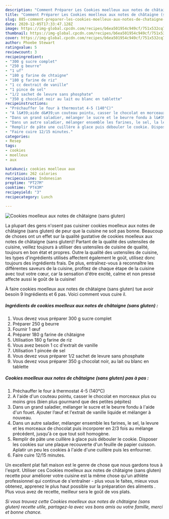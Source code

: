 ```yaml
---
description: "Comment Préparer Les Cookies moelleux aux notes de châtaigne (sans gluten)"
title: "Comment Préparer Les Cookies moelleux aux notes de châtaigne (sans gluten)"
slug: 885-comment-preparer-les-cookies-moelleux-aux-notes-de-chataigne-sans-gluten
date: 2020-12-05T17:33:47.128Z
image: https://img-global.cpcdn.com/recipes/b6ea501954c949cf/751x532cq70/cookies-moelleux-aux-notes-de-chataigne-sans-gluten-photo-principale-de-la-recette.jpg
thumbnail: https://img-global.cpcdn.com/recipes/b6ea501954c949cf/751x532cq70/cookies-moelleux-aux-notes-de-chataigne-sans-gluten-photo-principale-de-la-recette.jpg
cover: https://img-global.cpcdn.com/recipes/b6ea501954c949cf/751x532cq70/cookies-moelleux-aux-notes-de-chataigne-sans-gluten-photo-principale-de-la-recette.jpg
author: Phoebe Stewart
ratingvalue: 5
reviewcount: 3
recipeingredient:
- "300 g sucre complet"
- "250 g beurre"
- "1 uf"
- "180 g farine de chtaigne"
- "180 g farine de riz"
- "1 cc dextrait de vanille"
- "1 pince de sel"
- "1/2 sachet de levure sans phosphate"
- "350 g chocolat noir au lait ou blanc en tablette"
recipeinstructions:
- "Préchauffer le four à thermostat 4-5 (140°C)"
- "A l&#39;aide d&#39;un couteau pointu, casser le chocolat en morceaux plus ou moins gros (bien plus gourmand que des petites pépites)"
- "Dans un grand saladier, mélanger le sucre et le beurre fondu à l&#39;aide d&#39;un fouet. Ajouter l’œuf et l&#39;extrait de vanille liquide et mélanger à nouveau."
- "Dans un autre saladier, mélanger ensemble les farines, le sel, la levure et les morceaux de chocolat puis incorporer en 2/3 fois au mélange précédent, jusqu&#39;à ce que tout soit homogène."
- "Remplir de pâte une cuillère à glace puis débouler le cookie. Disposer les cookies sur une plaque recouverte d&#39;un feuille de papier cuisson. Aplatir un peu les cookies à l&#39;aide d&#39;une cuillère puis les enfourner."
- "Faire cuire 12/15 minutes."
categories:
- Resep
tags:
- cookies
- moelleux
- aux

katakunci: cookies moelleux aux 
nutrition: 262 calories
recipecuisine: Indonesian
preptime: "PT27M"
cooktime: "PT43M"
recipeyield: "3"
recipecategory: Lunch

---
```



![Cookies moelleux aux notes de châtaigne (sans gluten)](https://img-global.cpcdn.com/recipes/b6ea501954c949cf/751x532cq70/cookies-moelleux-aux-notes-de-chataigne-sans-gluten-photo-principale-de-la-recette.jpg)

La plupart des gens n'osent pas cuisiner cookies moelleux aux notes de châtaigne (sans gluten) de peur que la cuisine ne soit pas bonne. Beaucoup de choses ont un effet sur la qualité gustative de cookies moelleux aux notes de châtaigne (sans gluten)! Partant de la qualité des ustensiles de cuisine, veillez toujours à utiliser des ustensiles de cuisine de qualité, toujours en bon état et propres. Outre la qualité des ustensiles de cuisine, les types d'ingrédients utilisés affectent également le goût, utilisez donc toujours des ingrédients frais. De plus, entraînez-vous à reconnaître les différentes saveurs de la cuisine, profitez de chaque étape de la cuisine avec tout votre cœur, car la sensation d'être excité, calme et non pressé affecte aussi le goût de la cuisine!

<!--inarticleads1-->

À faire cookies moelleux aux notes de châtaigne (sans gluten) tue avoir besoin 9 Ingrédients et 6 pas. Voici comment vous cuire il.

##### Ingrédients de cookies moelleux aux notes de châtaigne (sans gluten) :

1. Vous devez vous préparer 300 g sucre complet
1. Préparer 250 g beurre
1. Fournir 1 œuf
1. Préparer 180 g farine de châtaigne
1. Utilisation 180 g farine de riz
1. Vous avez besoin 1 cc d&#39;extrait de vanille
1. Utilisation 1 pincée de sel
1. Vous devez vous préparer 1/2 sachet de levure sans phosphate
1. Vous devez vous préparer 350 g chocolat noir, au lait ou blanc en tablette




<!--inarticleads2-->

##### Cookies moelleux aux notes de châtaigne (sans gluten) pas à pas :

1. Préchauffer le four à thermostat 4-5 (140°C)
1. A l&#39;aide d&#39;un couteau pointu, casser le chocolat en morceaux plus ou moins gros (bien plus gourmand que des petites pépites)
1. Dans un grand saladier, mélanger le sucre et le beurre fondu à l&#39;aide d&#39;un fouet. Ajouter l’œuf et l&#39;extrait de vanille liquide et mélanger à nouveau.
1. Dans un autre saladier, mélanger ensemble les farines, le sel, la levure et les morceaux de chocolat puis incorporer en 2/3 fois au mélange précédent, jusqu&#39;à ce que tout soit homogène.
1. Remplir de pâte une cuillère à glace puis débouler le cookie. Disposer les cookies sur une plaque recouverte d&#39;un feuille de papier cuisson. Aplatir un peu les cookies à l&#39;aide d&#39;une cuillère puis les enfourner.
1. Faire cuire 12/15 minutes.




<!--inarticleads1-->

<p>
Un excellent plat fait maison est le genre de chose que nous gardons tous à l'esprit. Utiliser ces Cookies moelleux aux notes de châtaigne (sans gluten) recette pour améliorer votre cuisine est la même chose qu'un athlète professionnel qui continue de s'entraîner - plus vous le faites, mieux vous obtenez, apprenez le plus haut possible sur la préparation des aliments . Plus vous avez de recette, meilleur sera le goût de vos plats.
</p>

<p>
<i>Si vous trouvez cette Cookies moelleux aux notes de châtaigne (sans gluten) recette utile, partagez-la avec vos bons amis ou votre famille, merci et bonne chance.</i>
</p>
